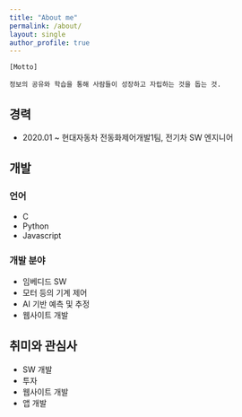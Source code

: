 ```yaml
---
title: "About me"
permalink: /about/
layout: single
author_profile: true
---
```


```
[Motto]

정보의 공유와 학습을 통해 사람들이 성장하고 자립하는 것을 돕는 것.
```

## 경력
- 2020.01 ~ 현대자동차 전동화제어개발1팀, 전기차 SW 엔지니어

## 개발
### 언어
- C
- Python
- Javascript

### 개발 분야
- 임베디드 SW
- 모터 등의 기계 제어
- AI 기반 예측 및 추정
- 웹사이트 개발

## 취미와 관심사
- SW 개발
- 투자
- 웹사이트 개발
- 앱 개발